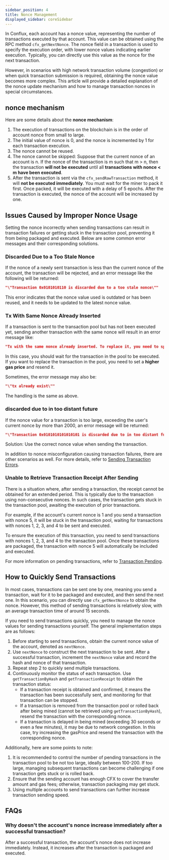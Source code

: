 ```yaml
---
sidebar_position: 4
title: Nonce Management
displayed_sidebar: coreSidebar
---
```


In Conflux, each account has a nonce value, representing the number of transactions executed by that account. This value can be obtained using the RPC method `cfx_getNextNonce`. The nonce field in a transaction is used to specify the execution order, with lower nonce values indicating earlier execution. Typically, you can directly use this value as the nonce for the next transaction.

However, in scenarios with high network transaction volume (congestion) or when quick transaction submission is required, obtaining the nonce value becomes more complex. This article will provide a detailed explanation of the nonce update mechanism and how to manage transaction nonces in special circumstances.

## nonce mechanism

Here are some details about the **nonce mechanism**:

1. The execution of transactions on the blockchain is in the order of account nonce from small to large.
2. The initial value of nonce is 0, and the nonce is incremented by 1 for each transaction execution.
3. The nonce cannot be reused.
4. The nonce cannot be skipped: Suppose that the current nonce of an account is n. If the nonce of the transaction is m such that m > n, then the transaction **will not be executed** until all **transactions with nonce < m have been executed**.
5. After the transaction is sent via the `cfx_sendRawTransaction` method, it will **not be executed immediately**. You must wait for the miner to pack it first. Once packed, it will be executed with a delay of 5 epochs. After the transaction is executed, the nonce of the account will be increased by one.

## Issues Caused by Improper Nonce Usage

Setting the nonce incorrectly when sending transactions can result in transaction failures or getting stuck in the transaction pool, preventing it from being packaged and executed. Below are some common error messages and their corresponding solutions.

### Discarded Due to a Too Stale Nonce

If the nonce of a newly sent transaction is less than the current nonce of the account, the transaction will be rejected, and an error message like the following will be returned:

```json
"\"Transaction 0x0101010110 is discarded due to a too stale nonce\""
```

This error indicates that the nonce value used is outdated or has been reused, and it needs to be updated to the latest nonce value.

### Tx With Same Nonce Already Inserted

If a transaction is sent to the transaction pool but has not been executed yet, sending another transaction with the same nonce will result in an error message like:

```json
"Tx with the same nonce already inserted. To replace it, you need to specify a gas price > {}""
```

In this case, you should wait for the transaction in the pool to be executed. If you want to replace the transaction in the pool, you need to set a **higher gas price** and resend it.

Sometimes, the error message may also be:

```json
"\"tx already exist\""
```

The handling is the same as above.

### discarded due to in too distant future

If the nonce value for a transaction is too large, exceeding the user's current nonce by more than 2000, an error message will be returned:

```json
"\"Transaction 0x0101010101010101 is discarded due to in too distant future\""
```

Solution: Use the correct nonce value when sending the transaction.

In addition to nonce misconfiguration causing transaction failures, there are other scenarios as well. For more details, refer to [Sending Transaction Errors](./send-tx-error.md).

### Unable to Retrieve Transaction Receipt After Sending

There is a situation where, after sending a transaction, the receipt cannot be obtained for an extended period. This is typically due to the transaction using non-consecutive nonces. In such cases, the transaction gets stuck in the transaction pool, awaiting the execution of prior transactions.

For example, if the account's current nonce is 1 and you send a transaction with nonce 5, it will be stuck in the transaction pool, waiting for transactions with nonces 1, 2, 3, and 4 to be sent and executed.

To ensure the execution of this transaction, you need to send transactions with nonces 1, 2, 3, and 4 to the transaction pool. Once these transactions are packaged, the transaction with nonce 5 will automatically be included and executed.

For more information on pending transactions, refer to [Transaction Pending](./why-transaction-is-pending.md).

## How to Quickly Send Transactions

In most cases, transactions can be sent one by one, meaning you send a transaction, wait for it to be packaged and executed, and then send the next one. In this scenario, you can directly use `cfx_getNextNonce` to obtain the nonce. However, this method of sending transactions is relatively slow, with an average transaction time of around 15 seconds.

If you need to send transactions quickly, you need to manage the nonce values for sending transactions yourself. The general implementation steps are as follows:

1. Before starting to send transactions, obtain the current nonce value of the account, denoted as `nextNonce`.
2. Use `nextNonce` to construct the next transaction to be sent. After a successful transaction, increment the `nextNonce` value and record the hash and nonce of that transaction.
3. Repeat step 2 to quickly send multiple transactions.
4. Continuously monitor the status of each transaction. Use `getTransactionByHash` and `getTransactionReceipt` to obtain the transaction status:
   - If a transaction receipt is obtained and confirmed, it means the transaction has been successfully sent, and monitoring for that transaction can be stopped.
   - If a transaction is removed from the transaction pool or rolled back after being mined (cannot be retrieved using `getTransactionByHash`), resend the transaction with the corresponding nonce.
   - If a transaction is delayed in being mined (exceeding 30 seconds or even a few minutes), it may be due to network congestion. In this case, try increasing the gasPrice and resend the transaction with the corresponding nonce.

Additionally, here are some points to note:

1. It is recommended to control the number of pending transactions in the transaction pool to be not too large, ideally between 100-200. If too large, managing subsequent transactions can become challenging if one transaction gets stuck or is rolled back.
2. Ensure that the sending account has enough CFX to cover the transfer amount and gas fees; otherwise, transaction packaging may get stuck.
3. Using multiple accounts to send transactions can further increase transaction sending speed.

## FAQs

### Why doesn't the account's nonce increase immediately after a successful transaction?

After a successful transaction, the account's nonce does not increase immediately. Instead, it increases after the transaction is packaged and executed.